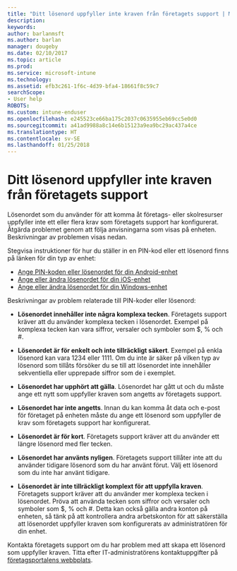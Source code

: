 ```yaml
---
title: "Ditt lösenord uppfyller inte kraven från företagets support | Microsoft Docs"
description: 
keywords: 
author: barlanmsft
ms.author: barlan
manager: dougeby
ms.date: 02/10/2017
ms.topic: article
ms.prod: 
ms.service: microsoft-intune
ms.technology: 
ms.assetid: efb3c261-1f6c-4d39-bfa4-18661f8c59c7
searchScope:
- User help
ROBOTS: 
ms.custom: intune-enduser
ms.openlocfilehash: e245523ce66ba175c2037c0635955eb69cc5e0d0
ms.sourcegitcommit: a41ad9988a8c14e6b15123a9ea9bc29ac437a4ce
ms.translationtype: HT
ms.contentlocale: sv-SE
ms.lasthandoff: 01/25/2018
---
```

# <a name="your-password-does-not-meet-your-company-supports-requirements"></a>Ditt lösenord uppfyller inte kraven från företagets support

Lösenordet som du använder för att komma åt företags- eller skolresurser uppfyller inte ett eller flera krav som företagets support har konfigurerat. Åtgärda problemet genom att följa anvisningarna som visas på enheten. Beskrivningar av problemen visas nedan.

Stegvisa instruktioner för hur du ställer in en PIN-kod eller ett lösenord finns på länken för din typ av enhet:

- [Ange PIN-koden eller lösenordet för din Android-enhet](set-your-pin-or-password-android.md)
- [Ange eller ändra lösenordet för din iOS-enhet](set-or-change-your-passcode-ios.md)
- [Ange eller ändra lösenordet för din Windows-enhet](set-or-change-your-password-windows.md)

Beskrivningar av problem relaterade till PIN-koder eller lösenord:

- **Lösenordet innehåller inte några komplexa tecken**. Företagets support kräver att du använder komplexa tecken i lösenordet. Exempel på komplexa tecken kan vara siffror, versaler och symboler som $, % och #.

- **Lösenordet är för enkelt och inte tillräckligt säkert**. Exempel på enkla lösenord kan vara 1234 eller 1111. Om du inte är säker på vilken typ av lösenord som tillåts försöker du se till att lösenordet inte innehåller sekventiella eller upprepade siffror som de i exemplet.

- **Lösenordet har upphört att gälla**. Lösenordet har gått ut och du måste ange ett nytt som uppfyller kraven som angetts av företagets support.

- **Lösenordet har inte angetts**. Innan du kan komma åt data och e-post för företaget på enheten måste du ange ett lösenord som uppfyller de krav som företagets support har konfigurerat.

- **Lösenordet är för kort**. Företagets support kräver att du använder ett längre lösenord med fler tecken.

- **Lösenordet har använts nyligen**. Företagets support tillåter inte att du använder tidigare lösenord som du har använt förut. Välj ett lösenord som du inte har använt tidigare.

- **Lösenordet är inte tillräckligt komplext för att uppfylla kraven**. Företagets support kräver att du använder mer komplexa tecken i lösenordet. Pröva att använda tecken som siffror och versaler och symboler som $, % och #. Detta kan också gälla andra konton på enheten, så tänk på att kontrollera andra arbetskonton för att säkerställa att lösenordet uppfyller kraven som konfigurerats av administratören för din enhet.

Kontakta företagets support om du har problem med att skapa ett lösenord som uppfyller kraven. Titta efter IT-administratörens kontaktuppgifter på [företagsportalens webbplats](https://portal.manage.microsoft.com#HelpDeskDialog).
